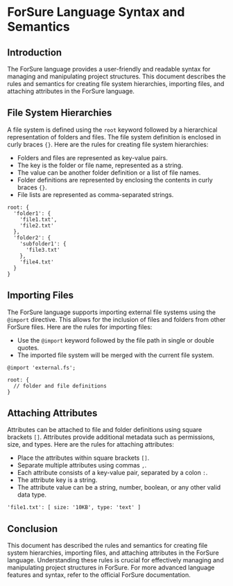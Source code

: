 # ForSure Language Syntax and Semantics

## Introduction

The ForSure language provides a user-friendly and readable syntax for managing and manipulating project structures. This document describes the rules and semantics for creating file system hierarchies, importing files, and attaching attributes in the ForSure language.

## File System Hierarchies

A file system is defined using the `root` keyword followed by a hierarchical representation of folders and files. The file system definition is enclosed in curly braces `{}`. Here are the rules for creating file system hierarchies:

- Folders and files are represented as key-value pairs.
- The key is the folder or file name, represented as a string.
- The value can be another folder definition or a list of file names.
- Folder definitions are represented by enclosing the contents in curly braces `{}`.
- File lists are represented as comma-separated strings.

```
root: {
  'folder1': {
    'file1.txt',
    'file2.txt'
  },
  'folder2': {
    'subfolder1': {
      'file3.txt'
    },
    'file4.txt'
  }
}
```

## Importing Files

The ForSure language supports importing external file systems using the `@import` directive. This allows for the inclusion of files and folders from other ForSure files. Here are the rules for importing files:

- Use the `@import` keyword followed by the file path in single or double quotes.
- The imported file system will be merged with the current file system.

```
@import 'external.fs';

root: {
  // folder and file definitions
}
```

## Attaching Attributes

Attributes can be attached to file and folder definitions using square brackets `[]`. Attributes provide additional metadata such as permissions, size, and types. Here are the rules for attaching attributes:

- Place the attributes within square brackets `[]`.
- Separate multiple attributes using commas `,`.
- Each attribute consists of a key-value pair, separated by a colon `:`.
- The attribute key is a string.
- The attribute value can be a string, number, boolean, or any other valid data type.

```
'file1.txt': [ size: '10KB', type: 'text' ]
```

## Conclusion

This document has described the rules and semantics for creating file system hierarchies, importing files, and attaching attributes in the ForSure language. Understanding these rules is crucial for effectively managing and manipulating project structures in ForSure. For more advanced language features and syntax, refer to the official ForSure documentation.